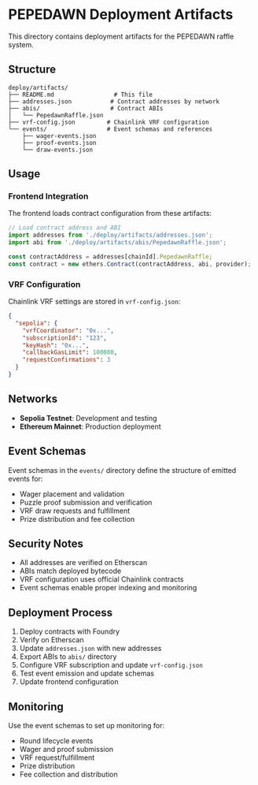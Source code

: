 # PEPEDAWN Deployment Artifacts

This directory contains deployment artifacts for the PEPEDAWN raffle system.

## Structure

```
deploy/artifacts/
├── README.md                 # This file
├── addresses.json           # Contract addresses by network
├── abis/                    # Contract ABIs
│   └── PepedawnRaffle.json
├── vrf-config.json         # Chainlink VRF configuration
└── events/                 # Event schemas and references
    ├── wager-events.json
    ├── proof-events.json
    └── draw-events.json
```

## Usage

### Frontend Integration
The frontend loads contract configuration from these artifacts:

```javascript
// Load contract address and ABI
import addresses from './deploy/artifacts/addresses.json';
import abi from './deploy/artifacts/abis/PepedawnRaffle.json';

const contractAddress = addresses[chainId].PepedawnRaffle;
const contract = new ethers.Contract(contractAddress, abi, provider);
```

### VRF Configuration
Chainlink VRF settings are stored in `vrf-config.json`:

```json
{
  "sepolia": {
    "vrfCoordinator": "0x...",
    "subscriptionId": "123",
    "keyHash": "0x...",
    "callbackGasLimit": 100000,
    "requestConfirmations": 3
  }
}
```

## Networks

- **Sepolia Testnet**: Development and testing
- **Ethereum Mainnet**: Production deployment

## Event Schemas

Event schemas in the `events/` directory define the structure of emitted events for:
- Wager placement and validation
- Puzzle proof submission and verification  
- VRF draw requests and fulfillment
- Prize distribution and fee collection

## Security Notes

- All addresses are verified on Etherscan
- ABIs match deployed bytecode
- VRF configuration uses official Chainlink contracts
- Event schemas enable proper indexing and monitoring

## Deployment Process

1. Deploy contracts with Foundry
2. Verify on Etherscan
3. Update `addresses.json` with new addresses
4. Export ABIs to `abis/` directory
5. Configure VRF subscription and update `vrf-config.json`
6. Test event emission and update schemas
7. Update frontend configuration

## Monitoring

Use the event schemas to set up monitoring for:
- Round lifecycle events
- Wager and proof submission
- VRF request/fulfillment
- Prize distribution
- Fee collection and distribution
